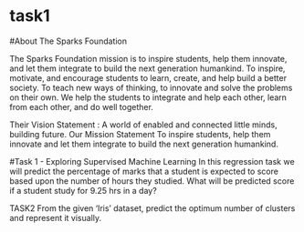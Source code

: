 # task1 
#About The Sparks Foundation


The Sparks Foundation mission is to inspire students, help them innovate, and let them integrate to build the next generation humankind. To inspire, motivate, and encourage students to learn, create, and help build a better society. To teach new ways of thinking, to innovate and solve the problems on their own. We help the students to integrate and help each other, learn from each other, and do well together.

Their Vision Statement : A world of enabled and connected little minds, building future. Our Mission Statement To inspire students, help them innovate and let them integrate to build the next generation humankind.

#Task 1 - Exploring Supervised Machine Learning
In this regression task we will predict the percentage of marks that a student is expected to score based upon the number of hours they studied.
What will be predicted score if a student study for 9.25 hrs in a day? 

TASK2
From the given ‘Iris’ dataset, predict the optimum number of clusters
and represent it visually.
